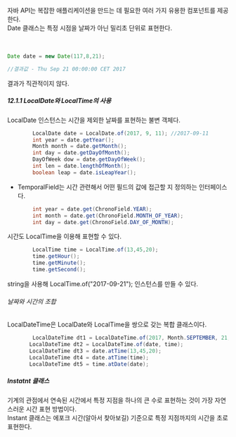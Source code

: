 자바 API는 복잡한 애플리케이션을 만드는 데 필요한 여러 가지 유용한 컴포넌트를 제공한다.  
Date 클래스는 특정 시점을 날짜가 아닌 밀리초 단위로 표현한다.  
<br><br>  

```java
Date date = new Date(117,8,21);

//결과값 - Thu Sep 21 00:00:00 CET 2017

```
결과가 직관적이지 않다.   

##### 12.1.1 LocalDate와 LocalTime의 사용  
LocalDate 인스턴스는 시간을 제외한 날짜를 표현하는 불변 객체다.   

```java
        LocalDate date = LocalDate.of(2017, 9, 11); //2017-09-11
        int year = date.getYear();
        Month month = date.getMonth();
        int day = date.getDayOfMonth();
        DayOfWeek dow = date.getDayOfWeek();
        int len = date.lengthOfMonth();
        boolean leap = date.isLeapYear();
```

* TemporalField는 시간 관련해서 어떤 필드의 값에 접근할 지 정의하는 인터페이스다. 
```java
        int year = date.get(ChronoField.YEAR);
        int month = date.get(ChronoField.MONTH_OF_YEAR);
        int day = date.get(ChronoField.DAY_OF_MONTH);
```


시간도 LocalTime을 이용해 표현할 수 있다. 

```java
        LocalTime time = LocalTime.of(13,45,20);
        time.getHour();
        time.getMinute();
        time.getSecond();
```

 string을 사용해 LocalTime.of("2017-09-21"); 인스턴스를 만들 수 있다.   
 
 ###### 날짜와 시간의 조합
 LocalDateTime은 LocalDate와 LocalTime을 쌍으로 갖는 복합 클래스이다. 
 
 ```java
         LocalDateTime dt1 = LocalDateTime.of(2017, Month.SEPTEMBER, 21, 13, 45, 20);
        LocalDateTime dt2 = LocalDateTime.of(date, time);
        LocalDateTime dt3 = date.atTime(13,45,20);
        LocalDateTime dt4 = date.atTime(time);
        LocalDateTime dt5 = time.atDate(date);
 ```
 
 ##### Instatnt 클래스
 기계의 관점에서 연속된 시간에서 특정 지점을 하나의 큰 수로 표현하는 것이 가장 자연스러운 시간 표현 방법이다.   
 Instant 클래스는 에포크 시간(알아서 찾아보길) 기준으로 특정 지점까지의 시간을 초로 표현한다.  
 
   
 
